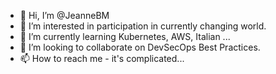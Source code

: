 - 👋 Hi, I’m @JeanneBM
- 👀 I’m interested in participation in currently changing world.
- 🌱 I’m currently learning Kubernetes, AWS, Italian ...
- 💞️ I’m looking to collaborate on DevSecOps Best Practices.
- 📫 How to reach me - it's complicated...

<!---
JeanneBM/JeanneBM is a ✨ special ✨ repository because its `README.md` (this file) appears on your GitHub profile.
You can click the Preview link to take a look at your changes.
--->
